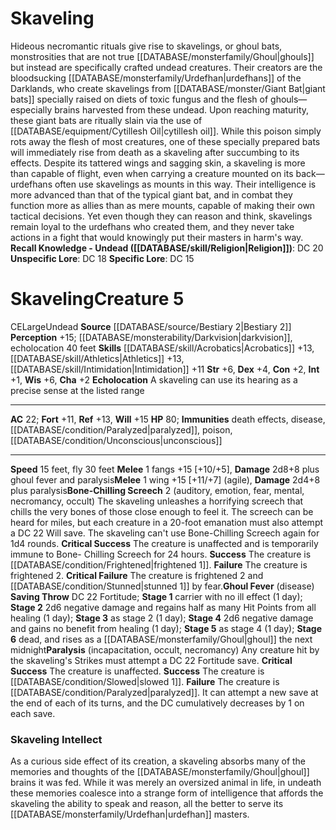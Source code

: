 ﻿---
ac: '22'
alignment: CE
all_resistance: null
burrow_speed: null
charisma: '+2'
climb_speed: null
constitution: '+2'
creature_ability:
- Bone-Chilling Screech
- Echolocation
- Ghoul Fever
- Paralysis
creature_family: null
description: "Hideous necromantic rituals give rise to skavelings, or ghoul bats,\
  \ monstrosities that are not true [[DATABASE/monsterfamily/Ghoul|ghouls]] but instead\
  \ are specifically crafted undead creatures. Their creators are the bloodsucking\
  \ [[DATABASE/monsterfamily/Urdefhan|urdefhans]] of the Darklands, who create skavelings\
  \ from [[DATABASE/monster/Giant Bat|giant bats]] specially raised on diets of toxic\
  \ fungus and the flesh of ghouls\u2014especially brains harvested from these undead.\
  \ Upon reaching maturity, these giant bats are ritually slain via the use of [[DATABASE/equipment/Cytillesh\
  \ Oil|cytillesh oil]] . While this poison simply rots away the flesh of most creatures,\
  \ one of these specially prepared bats will immediately rise from death as a skaveling\
  \ after succumbing to its effects.<br/><br/> Despite its tattered wings and sagging\
  \ skin, a skaveling is more than capable of flight, even when carrying a creature\
  \ mounted on its back\u2014urdefhans often use skavelings as mounts in this way.\
  \ Their intelligence is more advanced than that of the typical giant bat, and in\
  \ combat they function more as allies than as mere mounts, capable of making their\
  \ own tactical decisions. Yet even though they can reason and think, skavelings\
  \ remain loyal to the urdefhans who created them, and they never take actions in\
  \ a fight that would knowingly put their masters in harm's way.<br/><br/><b><u>Recall\
  \ Knowledge - Undead</u> ( [[DATABASE/skill/Religion|Religion]] )</b>: DC 20<br/><b><u>Unspecific\
  \ Lore</u></b>: DC 18<br/><b><u>Specific Lore</u></b>: DC 15"
dexterity: '+4'
element: null
fly_speed: '30'
fortitude: '+11'
hardness: null
hp: '80'
id: '803'
immunity:
- '[[DATABASE/trait/Death|death]] effects'
- '[[DATABASE/trait/Disease|disease]]'
- '[[DATABASE/condition/Paralyzed|paralyzed]]'
- '[[DATABASE/trait/Poison|poison]]'
- '[[DATABASE/condition/Unconscious|unconscious]]'
intelligence: '+1'
land_speed: '15'
language: null
level: '5'
max_speed: '30'
name: Skaveling
perception: '+15'
rarity: Common
reflex: '+13'
resistance: null
rus_type_level: null
school: null
sense:
- '[[DATABASE/monsterability/Darkvision|darkvision]]'
- echolocation 40 feet
size: Large
skill:
- '[[DATABASE/skill/Acrobatics|Acrobatics]] +13'
- '[[DATABASE/skill/Athletics|Athletics]] +13'
- '[[DATABASE/skill/Intimidation|Intimidation]] +11'
source: '[[DATABASE/source/Bestiary 2|Bestiary 2]]'
speed:
- 15 feet
- fly 30 feet
spell: null
strength: '+6'
strength_req: '6'
strongest_save:
- Will
swim_speed: null
trait:
- '[[DATABASE/trait/Undead|Undead]]'
type: Creature
vision: Darkvision
weakest_save:
- Fortitude
weakness: null
will: '+15'
wisdom: '+6'

---
# Skaveling

Hideous necromantic rituals give rise to skavelings, or ghoul bats, monstrosities that are not true [[DATABASE/monsterfamily/Ghoul|ghouls]] but instead are specifically crafted undead creatures. Their creators are the bloodsucking [[DATABASE/monsterfamily/Urdefhan|urdefhans]] of the Darklands, who create skavelings from [[DATABASE/monster/Giant Bat|giant bats]] specially raised on diets of toxic fungus and the flesh of ghouls—especially brains harvested from these undead. Upon reaching maturity, these giant bats are ritually slain via the use of [[DATABASE/equipment/Cytillesh Oil|cytillesh oil]]. While this poison simply rots away the flesh of most creatures, one of these specially prepared bats will immediately rise from death as a skaveling after succumbing to its effects.
 Despite its tattered wings and sagging skin, a skaveling is more than capable of flight, even when carrying a creature mounted on its back—urdefhans often use skavelings as mounts in this way. Their intelligence is more advanced than that of the typical giant bat, and in combat they function more as allies than as mere mounts, capable of making their own tactical decisions. Yet even though they can reason and think, skavelings remain loyal to the urdefhans who created them, and they never take actions in a fight that would knowingly put their masters in harm's way.
**Recall Knowledge - Undead ([[DATABASE/skill/Religion|Religion]])**: DC 20
**Unspecific Lore**: DC 18
**Specific Lore**: DC 15

# Skaveling<span class="item-type">Creature 5</span>

<span class="trait-alignment item-trait">CE</span><span class="trait-size item-trait">Large</span><span class="item-trait">Undead</span>
**Source** [[DATABASE/source/Bestiary 2|Bestiary 2]] 
**Perception** +15; [[DATABASE/monsterability/Darkvision|darkvision]], echolocation 40 feet
**Skills** [[DATABASE/skill/Acrobatics|Acrobatics]] +13, [[DATABASE/skill/Athletics|Athletics]] +13, [[DATABASE/skill/Intimidation|Intimidation]] +11
**Str** +6, **Dex** +4, **Con** +2, **Int** +1, **Wis** +6, **Cha** +2
**Echolocation** A skaveling can use its hearing as a precise sense at the listed range

---
**AC** 22; **Fort** +11, **Ref** +13, **Will** +15
**HP** 80; **Immunities** death effects, disease, [[DATABASE/condition/Paralyzed|paralyzed]], poison, [[DATABASE/condition/Unconscious|unconscious]]

---
**Speed** 15 feet, fly 30 feet
<span class="in-box-ability">**Melee** <span class="action-icon">1</span> fangs +15 [+10/+5], **Damage** 2d8+8 plus ghoul fever and paralysis</span><span class="in-box-ability">**Melee** <span class="action-icon">1</span> wing +15 [+11/+7] (agile), **Damage** 2d4+8 plus paralysis</span><span class="in-box-ability">**Bone-Chilling Screech** <span class="action-icon">2</span> (auditory, emotion, fear, mental, necromancy, occult) The skaveling unleashes a horrifying screech that chills the very bones of those close enough to feel it. The screech can be heard for miles, but each creature in a 20-foot emanation must also attempt a DC 22 Will save. The skaveling can't use Bone-Chilling Screech again for 1d4 rounds. 
**Critical Success** The creature is unaffected and is temporarily immune to Bone- Chilling Screech for 24 hours. 
**Success** The creature is [[DATABASE/condition/Frightened|frightened 1]]. 
**Failure** The creature is frightened 2. 
**Critical Failure** The creature is frightened 2 and [[DATABASE/condition/Stunned|stunned 1]] by fear.</span><span class="in-box-ability">**Ghoul Fever** (disease) **Saving Throw** DC 22 Fortitude; **Stage 1** carrier with no ill effect (1 day); **Stage 2** 2d6 negative damage and regains half as many Hit Points from all healing (1 day); **Stage 3** as stage 2 (1 day); **Stage 4** 2d6 negative damage and gains no benefit from healing (1 day); **Stage 5** as stage 4 (1 day); **Stage 6** dead, and rises as a [[DATABASE/monsterfamily/Ghoul|ghoul]] the next midnight</span><span class="in-box-ability">**Paralysis** (incapacitation, occult, necromancy) Any creature hit by the skaveling's Strikes must attempt a DC 22 Fortitude save. 
**Critical Success** The creature is unaffected. 
**Success** The creature is [[DATABASE/condition/Slowed|slowed 1]]. 
**Failure** The creature is [[DATABASE/condition/Paralyzed|paralyzed]]. It can attempt a new save at the end of each of its turns, and the DC cumulatively decreases by 1 on each save.</span>

###  Skaveling Intellect

As a curious side effect of its creation, a skaveling absorbs many of the memories and thoughts of the [[DATABASE/monsterfamily/Ghoul|ghoul]] brains it was fed. While it was merely an oversized animal in life, in undeath these memories coalesce into a strange form of intelligence that affords the skaveling the ability to speak and reason, all the better to serve its [[DATABASE/monsterfamily/Urdefhan|urdefhan]] masters.